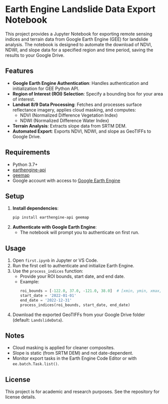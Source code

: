 # Earth Engine Landslide Data Export Notebook

This project provides a Jupyter Notebook for exporting remote sensing indices and terrain data from Google Earth Engine (GEE) for landslide analysis. The notebook is designed to automate the download of NDVI, NDWI, and slope data for a specified region and time period, saving the results to your Google Drive.

## Features
- **Google Earth Engine Authentication**: Handles authentication and initialization for GEE Python API.
- **Region of Interest (ROI) Selection**: Specify a bounding box for your area of interest.
- **Landsat 8/9 Data Processing**: Fetches and processes surface reflectance imagery, applies cloud masking, and computes:
  - NDVI (Normalized Difference Vegetation Index)
  - NDWI (Normalized Difference Water Index)
- **Terrain Analysis**: Extracts slope data from SRTM DEM.
- **Automated Export**: Exports NDVI, NDWI, and slope as GeoTIFFs to Google Drive.

## Requirements
- Python 3.7+
- [earthengine-api](https://developers.google.com/earth-engine/guides/python_install)
- [geemap](https://geemap.org/)
- Google account with access to [Google Earth Engine](https://signup.earthengine.google.com/)

## Setup
1. **Install dependencies**:
   ```bash
   pip install earthengine-api geemap
   ```
2. **Authenticate with Google Earth Engine**:
   - The notebook will prompt you to authenticate on first run.

## Usage
1. Open `first.ipynb` in Jupyter or VS Code.
2. Run the first cell to authenticate and initialize Earth Engine.
3. Use the `process_indices` function:
   - Provide your ROI bounds, start date, and end date.
   - Example:
     ```python
     roi_bounds = [-122.0, 37.0, -121.0, 38.0]  # [xmin, ymin, xmax, ymax]
     start_date = '2022-01-01'
     end_date = '2022-12-31'
     process_indices(roi_bounds, start_date, end_date)
     ```
4. Download the exported GeoTIFFs from your Google Drive folder (default: `LandslideData`).

## Notes
- Cloud masking is applied for cleaner composites.
- Slope is static (from SRTM DEM) and not date-dependent.
- Monitor export tasks in the Earth Engine Code Editor or with `ee.batch.Task.list()`.

## License
This project is for academic and research purposes. See the repository for license details.
